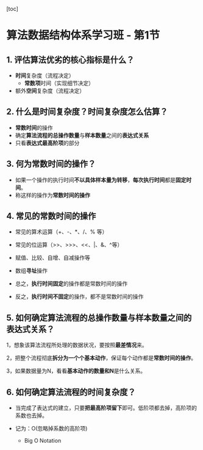 [toc]

# 算法数据结构体系学习班 - 第1节

## 1. 评估算法优劣的核心指标是什么？

-   **时间**复杂度（流程决定）
    -   **常数项**时间（实现细节决定）
-   额外**空间**复杂度（流程决定）





## 2. 什么是时间复杂度？时间复杂度怎么估算？

-   **常数时间**的操作
-   确定**算法流程的总操作数量**与**样本数量**之间的**表达式关系**
-   只看**表达式最高阶项**的部分





## 3. 何为常数时间的操作？

-   如果一个操作的执行时间**不以具体样本量为转移**，**每次执行时间**都是**固定时间**。
-   称这样的操作为**常数时间的操作**





## 4. 常见的常数时间的操作

-   常见的算术运算（+、-、*、/、% 等）
-   常见的位运算（>>、>>>、<<、|、&、^等）
-   赋值、比较、自增、自减操作等
-   数组**寻址**操作



-   总之，**执行时间固定**的操作都是常数时间的操作
-   反之，**执行时间不固定**的操作，都不是常数时间的操作





## 5. 如何确定算法流程的总操作数量与样本数量之间的表达式关系？

1，想象该算法流程所处理的数据状况，要按照**最差情况**来。

2，把整个流程彻底**拆分为一个个基本动作**，保证每个动作都是**常数时间的操作**。

3，如果数据量为N，看看**基本动作的数量和N**是什么关系。





## 6. 如何确定算法流程的时间复杂度？

-   当完成了表达式的建立，只要**把最高阶项留下**即可。低阶项都去掉，高阶项的系数也去掉。

-   记为：O(忽略掉系数的高阶项) 
    -   Big O Notation

















